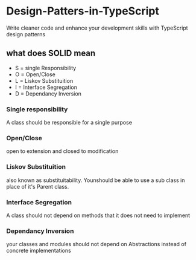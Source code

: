 # Design-Patters-in-TypeScript
Write cleaner code and enhance your development skills with TypeScript design patterns

## what does SOLID mean
*   S = single Responsibility
*   O = Open/Close
*   L = Liskov Substituition
*   I = Interface Segregation
*   D = Dependancy Inversion

### Single responsibility

A class should be responsible for a single purpose

### Open/Close

open to extension and closed to modification

### Liskov Substituition

also known as substituitability. Younshould be able to use a sub class in place of it's Parent class.

### Interface Segregation

A class should not depend on methods that it does not need to implement

### Dependancy Inversion

your classes and modules should not depend on Abstractions instead of concrete implementations


